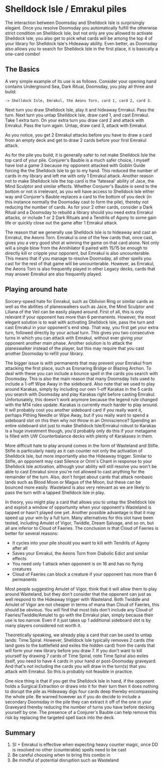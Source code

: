 # Shelldock Isle / Emrakul piles

The interaction between Doomsday and Shelldock Isle is surprisingly 
elegant. Once you resolve Doomsday you automatically fulfill the 
otherwise strict condition on Shelldock Isle, but not only are you 
allowed to activate Shelldock Isle, you also get to pick what cards will 
be among the top 4 of your library for Shelldock Isle's Hideaway 
ability. Even better, as Doomsday also allows you to search for 
Shelldock Isle in the first place, it is basically a one-card combo!

## The Basics

A very simple example of its use is as follows. Consider your opening 
hand contains Underground Sea, Dark Ritual, Doomsday, you play all three 
and build:
```
-> Shelldock Isle, Emrakul, the Aeons Torn, card 1, card 2, card 3.
```

Next turn you draw Shelldock Isle, play it and hideaway Emrakul. Pass 
the turn. Next turn you untap Shelldock Isle, draw card 1, and cast 
Emrakul. Take 1 extra turn. On your extra turn you draw card 2 and 
attack with Emrakul. Pass the turn again. Untap, draw card 3, attack 
with Emrakul.

As you notice, you get 2 Emrakul attacks before you have to draw a card 
from an empty deck and get to draw 2 cards before your first Emrakul 
attack.

As for the pile you build, it is generally safer to not make Shelldock 
Isle the top card of your pile. Conjurer's Bauble is a much safer 
choice, I myself have lost a game 3 because my opponent attacked with 
Goblin Guide forcing the the Shelldock Isle to go to my hand. This 
reduced the number of cards in my library and left me with only 1 
Emrakul attack. Another reason not to make Shelldock Isle the top card 
is the 'fateseal' ability of Jace, the Mind Sculptor and similar 
effects. Whether Conjurer's Bauble is send to the bottom or not is 
irrelevant, as you will have access to Shelldock Isle either way and 
Conjurer's Bauble replaces a card to the bottom of you deck (in this instance
normally the Doomsday cast to form the pile), thereby not reducing the 
number of cards. As for your 2 other cards, consider a Dark Ritual and a 
Doomsday to rebuild a library should you need extra Emrakul attacks, or 
include 1 or 2 Dark Rituals and a Tendrils of Agony to some gain life or 
quickly close out the game after 1 Emrakul attack.

The reason that we generally use Shelldock Isle is to hideaway and cast 
an Emrakul, the Aeons Torn. Emrakul is one of the few cards that, once 
cast, gives you a very good shot at winning the game on that card alone. 
Not only will a single blow from the Annihilator 6 paired with 15/15 be 
enough to directly kill or cripple your opponent, but Emrakul is also 
uncounterable. This means that if you manage to resolve Doomsday, all 
other spells you cast for the rest of that game will be uncounterable. 
However, as Emrakul, the Aeons Torn is also frequently played in other 
Legacy decks, cards that may answer Emrakul are also frequently played.

## Playing around hate

Sorcery-speed hate for Emrakul, such as Oblivion Ring or
similar cards as well as the abilities of planeswalkers such as 
Jace, the Mind Sculptor and Liliana of the Veil can be easily played 
around. First of all, this is only relevant if your opponent has more 
than 6 permanents. However, the most elegant solution is to wait with 
activating Shelldock Isle, pass the turn and cast Emrakul in your 
opponent's end step. That way, you first get your extra turn, followed 
directly by your actual turn. This gives you two consecutive turns in 
which you can attack with Emrakul, without ever giving your opponent 
another main phase. Another solution is to attack the planeswalker 
instead of the player, but this may require that you cast another 
Doomsday to refill your library.

The bigger issue is with permanents that may prevent your Emrakul from 
attacking the first place, such as Ensnaring Bridge or Blazing Archon. 
To deal with these you can include a bounce spell in the cards you 
search with Doomsday. This is also the main reason that many Doomsday 
lists used to include a 1-off Wipe Away in the sideboard. Also note that 
we used to play around Karakas, simply by including our own 1-off 
Karakas in the 5 cards you search with Doomsday and play Karakas right 
before casting Emrakul. Unfortunately, this doesn't work anymore because 
the legend rule changed with the M14 rules update. Karakas is currently 
much harder to play around. It will probably cost you another sideboard 
card if you really want it, perhaps Pithing Needle or Wipe Away, but if 
you really want to spend a sideboard slot on this then why not throw in 
an Omniscience? Spending an entire sideboard slot just to make Shelldock 
Isle/Emrakul robust to Karakas is a huge investment though, you'd 
probably only do this if your metagame is filled with UW Counterbalance 
decks with plenty of Karakases in them.

More difficult hate to play around comes in the form of Wasteland and 
Stifle. Stifle is particularly nasty as it can counter not only the 
activation of Shelldock Isle, but more importantly also the Hideaway 
trigger. Similar to Stifle, an opponent may cast Silence or Orim's Chant 
in response to your Shelldock Isle activation, although your ability 
will still resolve you won't be able to cast Emrakul since you're not 
allowed to cast anything for the remainder of the turn. Also, don't 
forget about cards that attack nonbasic lands such as Blood Moon or 
Magus of the Moon, but these can be bounced more easily. Wasteland is 
also very relevant as we are likely to pass the turn with a tapped 
Shelldock Isle in play.

In theory, you might play a card that allows you to untap the Shelldock 
Isle and exploit a window of opportunity when your opponent's Wasteland 
is tapped or hasn't played one yet. Another possible advantage is that 
it may speed up your win by a full turn. Many alternatives for this slot 
have been tested, including Amulet of Vigor, Twiddle, Dream Salvage, and 
so on, but all are inferior to Cloud of Faeries. The conclusion is that 
Cloud of Faeries is better for several reasons:

- It cycles into your pile should you want to kill with Tendrils of Agony after all
- Saves your Emrakul, the Aeons Torn from Diabolic Edict and similar effects
- You need only 1 attack when opponent is on 16 and has no flying creatures
- Cloud of Faeries can block a creature if your opponent has more than 6 permanents

Most people suggesting Amulet of Vigor, think that it will allow them to 
play around Wasteland, but they don't consider that the opponent can 
just as well respond to the Hideaway trigger with Wasteland. Both 
Twiddle and Amulet of Vigor are not cheaper in terms of mana than Cloud 
of Faeries, this should be obvious. You will find that most lists don't 
include any Cloud of Faeries/Twiddle/Amulet to go with the Emrakul plan, 
simply because their use is too narrow. Even if it just takes up 1 
additional sideboard slot is by many players considered not worth it.

Theoretically speaking, we already play a card that can be used to untap 
lands: Time Spiral. However, Shelldock Isle typically removes 2 cards 
(the land goes to the battlefield and exiles the hidden card) from the 
cards that will form your new library before you draw 7. If you don't 
want to kill yourself by drawing 7 cards of Time Spiral, note Time 
Spiral also exiles itself, you need to have 4 cards in your hand or 
post-Doomsday graveyard. And that's not including the cards you will 
draw in the turn(s) that you attack with Emrakul. So this is probably 
not feasible in practice.

One nice thing is that if you get the Shelldock Isle in hand, if the opponent
holds a Surgical Extraction or draws into it for their turn then it does nothing
to disrupt the pile as Hideaway digs four cards deep thereby encompassing the whole 
pile. Be warned however as if you do decide to include a secondary Doomsday
in the pile they can extract it off of the one in your Graveyard thereby reducing 
the number of turns you have before decking yourself by one. The presence of a
Conjurer's Bauble can help remove this risk by replacing the targeted spell back
into the deck.

## Summary

1. SI + Emrakul is effective when expecting heavy counter magic, once DD is resolved no other (counterable) spells need to be cast    
2. Be careful choosing when to bring this combo in     
3. Be mindful of potential disruption such as Wasteland     
